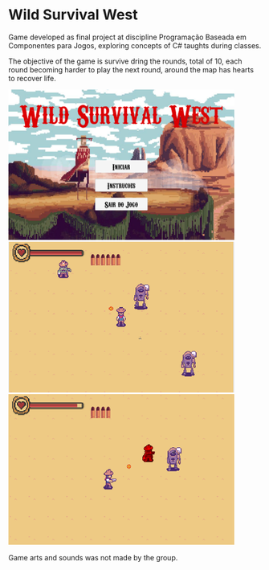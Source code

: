 # Wild Survival West

Game developed as final project at discipline Programação Baseada em Componentes para Jogos, exploring concepts of C# taughts during classes.

The objective of the game is survive dring the rounds, total of 10, each round becoming harder to play the next round, around the map has hearts to recover life.

<img src="https://github.com/GuOlival/WildSurvivalWest-Jogo/blob/main/Screenshots/scr1.png" width="450" height="300"><img src="https://github.com/GuOlival/WildSurvivalWest-Jogo/blob/main/Screenshots/scr2.png" width="450" height="300"><img src="https://github.com/GuOlival/WildSurvivalWest-Jogo/blob/main/Screenshots/scr3.png" width="450" height="300">


Game arts and sounds was not made by the group.
